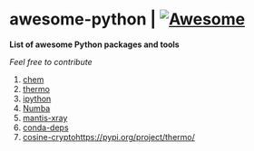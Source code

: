 # awesome-python  | [![Awesome](https://cdn.rawgit.com/sindresorhus/awesome/d7305f38d29fed78fa85652e3a63e154dd8e8829/media/badge.svg)](https://github.com/Mentors4EDU/awesome-python)
**List of awesome Python packages and tools**

*Feel free to contribute*

1. [chem](https://pypi.org/project/chem/)
2. [thermo](https://pypi.org/project/thermo/)
3. [ipython](https://pypi.org/project/ipython/)
4. [Numba](https://numba.pydata.org/)
5. [mantis-xray](https://spectromicroscopy.com/)
6. [conda-deps](https://pypi.org/project/conda-deps/)
7. [cosine-crypto](https://cosine-documentation.readthedocs.io/en/latest/)https://pypi.org/project/thermo/
